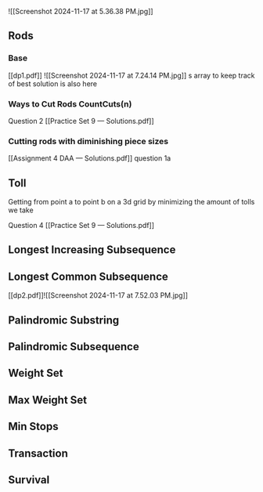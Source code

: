 ![[Screenshot 2024-11-17 at 5.36.38 PM.jpg]]

## Rods

### Base

[[dp1.pdf]]
![[Screenshot 2024-11-17 at 7.24.14 PM.jpg]]
s array to keep track of best solution is also here
### Ways to Cut Rods CountCuts(n)

Question 2 [[Practice Set 9 — Solutions.pdf]]

### Cutting rods with diminishing piece sizes

[[Assignment 4 DAA — Solutions.pdf]] question 1a
## Toll

Getting from point a to point b on a 3d grid by minimizing the amount of tolls we take

Question 4 [[Practice Set 9 — Solutions.pdf]]
## Longest Increasing Subsequence
## Longest Common Subsequence

[[dp2.pdf]]![[Screenshot 2024-11-17 at 7.52.03 PM.jpg]]
## Palindromic Substring
## Palindromic Subsequence
## Weight Set
## Max Weight Set
## Min Stops
## Transaction
## Survival